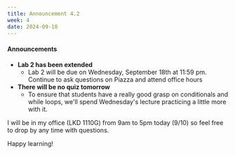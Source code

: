 ```yaml
---
title: Announcement 4.2 
week: 4
date: 2024-09-10
---
```


#### **Announcements**
- **Lab 2 has been extended**
  - Lab 2 will be due on Wednesday, September 18th at 11:59 pm. Continue to ask questions on Piazza and attend office hours
- **There will be no quiz tomorrow**
   - To ensure that students have a really good grasp on conditionals and while loops, we'll spend Wednesday's lecture practicing a little more with it.

I will be in my office (LKD 1110G) from 9am to 5pm today (9/10) so feel free to drop by any time with questions.

Happy learning!
